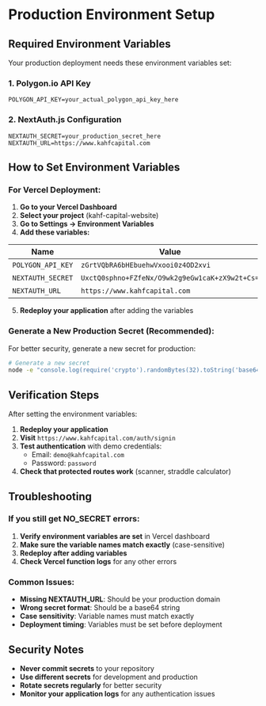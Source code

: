 # Production Environment Setup

## Required Environment Variables

Your production deployment needs these environment variables set:

### 1. Polygon.io API Key
```
POLYGON_API_KEY=your_actual_polygon_api_key_here
```

### 2. NextAuth.js Configuration
```
NEXTAUTH_SECRET=your_production_secret_here
NEXTAUTH_URL=https://www.kahfcapital.com
```

## How to Set Environment Variables

### For Vercel Deployment:

1. **Go to your Vercel Dashboard**
2. **Select your project** (kahf-capital-website)
3. **Go to Settings → Environment Variables**
4. **Add these variables:**

| Name | Value | Environment |
|------|-------|-------------|
| `POLYGON_API_KEY` | `zGrtVQbRA6bHEbuehwVxooi0z4OD2xvi` | Production |
| `NEXTAUTH_SECRET` | `UxctQ0sphno+FZfeNx/O9wk2g9eGw1caK+zX9w2t+Cs=` | Production |
| `NEXTAUTH_URL` | `https://www.kahfcapital.com` | Production |

5. **Redeploy your application** after adding the variables

### Generate a New Production Secret (Recommended):

For better security, generate a new secret for production:

```bash
# Generate a new secret
node -e "console.log(require('crypto').randomBytes(32).toString('base64'))"
```

## Verification Steps

After setting the environment variables:

1. **Redeploy your application**
2. **Visit** `https://www.kahfcapital.com/auth/signin`
3. **Test authentication** with demo credentials:
   - Email: `demo@kahfcapital.com`
   - Password: `password`
4. **Check that protected routes work** (scanner, straddle calculator)

## Troubleshooting

### If you still get NO_SECRET errors:

1. **Verify environment variables are set** in Vercel dashboard
2. **Make sure the variable names match exactly** (case-sensitive)
3. **Redeploy after adding variables**
4. **Check Vercel function logs** for any other errors

### Common Issues:

- **Missing NEXTAUTH_URL**: Should be your production domain
- **Wrong secret format**: Should be a base64 string
- **Case sensitivity**: Variable names must match exactly
- **Deployment timing**: Variables must be set before deployment

## Security Notes

- **Never commit secrets** to your repository
- **Use different secrets** for development and production
- **Rotate secrets regularly** for better security
- **Monitor your application logs** for any authentication issues

